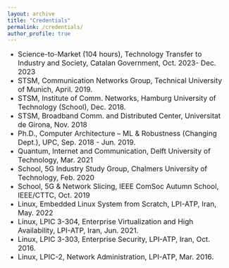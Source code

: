 ```yaml
---
layout: archive
title: "Credentials"
permalink: /credentials/
author_profile: true
---
```


- <span style="font-size: 16px;">Science-to-Market (104 hours), Technology Transfer to Industry and  Society, Catalan Government, Oct. 2023- Dec. 2023</span>
- <span style="font-size: 16px;">STSM, Communication Networks Group, Technical University of Munich, April. 2019.</span>
- <span style="font-size: 16px;">STSM, Institute of Comm. Networks, Hamburg University of Technology (School), Dec. 2018.</span>
- <span style="font-size: 16px;">STSM, Broadband Comm. and Distributed Center, Universitat de Girona, Nov. 2018</span>
- <span style="font-size: 16px;">Ph.D., Computer Architecture – ML & Robustness (Changing Dept.), UPC, Sep. 2018 - Jun. 2019.</span>
- <span style="font-size: 16px;">Quantum, Internet and Communication, Delft University of Technology, Mar. 2021</span>
- <span style="font-size: 16px;">School, 5G Industry Study Group, Chalmers University of Technology, Feb. 2020</span>
- <span style="font-size: 16px;">School, 5G & Network Slicing, IEEE ComSoc Autumn School, IEEE/CTTC, Oct. 2019</span>
- <span style="font-size: 16px;">Linux, Embedded Linux System from Scratch, LPI-ATP, Iran, May. 2022</span>
- <span style="font-size: 16px;">Linux, LPIC 3-304, Enterprise Virtualization and High Availability, LPI-ATP, Iran, Jun. 2021.</span>
- <span style="font-size: 16px;">Linux, LPIC 3-303, Enterprise Security, LPI-ATP, Iran, Oct. 2016.</span>
- <span style="font-size: 16px;">Linux, LPIC-2, Network Administration, LPI-ATP, Mar. 2016.</span>